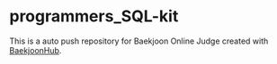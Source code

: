 # programmers_SQL-kit
This is a auto push repository for Baekjoon Online Judge created with [BaekjoonHub](https://github.com/BaekjoonHub/BaekjoonHub).

